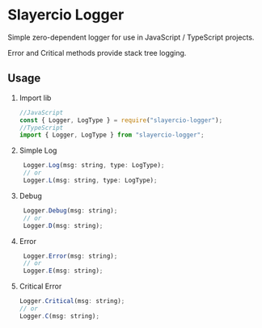 # Slayercio Logger

Simple zero-dependent logger for use in JavaScript / TypeScript projects.

Error and Critical methods provide stack tree logging.

## Usage

1. Import lib

   ```javascript
   //JavaScript
   const { Logger, LogType } = require("slayercio-logger");
   //TypeScript
   import { Logger, LogType } from "slayercio-logger";
   ```

2. Simple Log

   ```javascript
    Logger.Log(msg: string, type: LogType);
    // or
    Logger.L(msg: string, type: LogType);
   ```

3. Debug
   ```javascript
    Logger.Debug(msg: string);
    // or
    Logger.D(msg: string);
   ```
4. Error
   ```javascript
    Logger.Error(msg: string);
    // or
    Logger.E(msg: string);
   ```
5. Critical Error
   ```javascript
   Logger.Critical(msg: string);
   // or
   Logger.C(msg: string);
   ```
